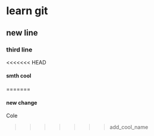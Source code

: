 # learn git

## new line

### third line

<<<<<<< HEAD
#### smth cool
=======
#### new change

Cole
>>>>>>> add_cool_name
